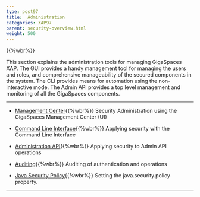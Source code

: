 ```yaml
---
type: post97
title:  Administration
categories: XAP97
parent: security-overview.html
weight: 500
---
```


{{%wbr%}}

This section explains the administration tools for managing GigaSpaces XAP. The GUI provides a handy management tool for managing the users and roles, and comprehensive manageability of the secured components in the system. The CLI provides means for automation using the non-interactive mode. The Admin API provides a top level management and monitoring of all the GigaSpaces components.


<hr/>

- [Management Center](./gigaspaces-management-center-ui-security.html){{%wbr%}}
Security Administration using the GigaSpaces Management Center (UI)


- [Command Line Interface](./command-line-interface-cli-security.html){{%wbr%}}
Applying security with the Command Line Interface

- [Administration API](./administration-and-monitoring-api-security.html){{%wbr%}}
Applying security to Admin API operations

- [Auditing](./auditing.html){{%wbr%}}
Auditing of authentication and operations

- [Java Security Policy](./java-security-policy-file.html){{%wbr%}}
Setting the java.security.policy property.
<hr/>

